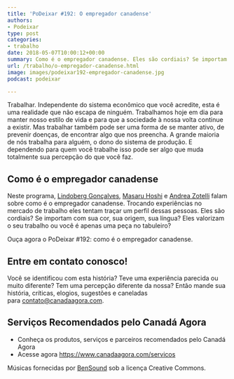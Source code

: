 ```yaml
---
title: 'PoDeixar #192: O empregador canadense'
authors:
- Podeixar
type: post
categories:
- trabalho
date: 2018-05-07T10:00:12+00:00
summary: Como é o empregador canadense. Eles são cordiais? Se importam com sua cor, sua origem, sua língua? Eles valorizam o seu trabalho ou você é apenas uma peça no tabuleiro?
url: /trabalho/o-empregador-canadense.html
image: images/podeixar192-empregador-canadense.jpg
podcast: podeixar

---
```

Trabalhar. Independente do sistema econômico que você acredite, esta é uma realidade que não escapa de ninguém. Trabalhamos hoje em dia para manter nosso estilo de vida e para que a sociedade à nossa volta continue a existir. Mas trabalhar também pode ser uma forma de se manter ativo, de prevenir doenças, de encontrar algo que nos preencha. A grande maioria de nós trabalha para alguém, o dono do sistema de produção. E dependendo para quem você trabalhe isso pode ser algo que muda totalmente sua percepção do que você faz.

## Como é o empregador canadense

Neste programa, [Lindoberg Gonçalves][1], [Masaru Hoshi][2] e [Andrea Zotelli][3] falam sobre como é o empregador canadense. Trocando experiências no mercado de trabalho eles tentam traçar um perfil dessas pessoas. Eles são cordiais? Se importam com sua cor, sua origem, sua língua? Eles valorizam o seu trabalho ou você é apenas uma peça no tabuleiro?

Ouça agora o PoDeixar #192: como é o empregador canadense.



## Entre em contato conosco!

Você se identificou com esta história? Teve uma experiência parecida ou muito diferente? Tem uma percepção diferente da nossa? Então mande sua história, críticas, elogios, sugestões e caneladas para <contato@canadaagora.com>.

## Serviços Recomendados pelo Canadá Agora

  * Conheça os produtos, serviços e parceiros recomendados pelo Canadá Agora
  * Acesse agora <https://www.canadaagora.com/servicos>

Músicas fornecidas por <a href="http://www.bensound.com/" target="_blank" rel="noopener noreferrer">BenSound</a> sob a licença Creative Commons.

 [1]: /berg
 [2]: /japa
 [3]: /andreazotelli